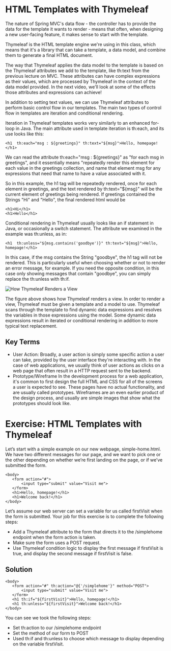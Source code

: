 # HTML Templates with Thymeleaf

The nature of Spring MVC's data flow - the controller has to provide the data for the template it wants to render - means that often, 
when designing a new user-facing feature, it makes sense to start with the template.

Thymeleaf is the HTML template engine we're using in this class, which means that it's a library that can take a template, a data model,
and combine them to generate a final HTML document.

The way that Thymeleaf applies the data model to the template is based on the Thymeleaf attributes we add to the template, like th:text 
from the previous lecture on MVC. These attributes can have complex expressions as their values, which are processed by Thymeleaf in the 
context of the data model provided. In the next video, we'll look at some of the effects those attributes and expressions can achieve!

In addition to setting text values, we can use Thymeleaf attributes to perform basic control flow in our templates. The main two types of 
control flow in templates are iteration and conditional rendering.

Iteration in Thymeleaf templates works very similarly to an enhanced for-loop in Java. The main attribute used in template iteration is th:each, 
and its use looks like this:
```
<h1  th:each="msg : ${greetings}" th:text="${msg}">Hello, homepage!</h1>
```
We can read the attribute th:each="msg : ${greetings}" as "for each msg in greetings", and it essentially means "repeatedly render this element 
for each value in the greetings collection, and name that element msg for any expressions that need that name to have a value associated with it.

So in this example, the h1 tag will be repeatedly rendered, once for each element in greetings, and the text rendered by th:text="${msg}" will be 
the current element of greetings being rendered. If greetings contained the Strings "Hi" and "Hello", the final rendered html would be
```
<h1>Hi</h1>
<h1>Hello</h1>
```

Conditional rendering in Thymeleaf usually looks like an if statement in Java, or occasionally a switch statement. The attribute we examined in the 
example was th:unless, as in:
```
<h1  th:unless="${msg.contains('goodbye')}" th:text="${msg}">Hello, homepage!</h1>
```
In this case, if the msg contains the String "goodbye", the h1 tag will not be rendered. This is particularly useful when choosing whether or not to 
render an error message, for example. If you need the opposite condition, in this case only showing messages that contain "goodbye", you can simply 
replace the th:unless with th:if.

![How Thymeleaf Renders a View](https://video.udacity-data.com/topher/2020/July/5f247177_l3-32-html-templates-with-thymeleaf-1/l3-32-html-templates-with-thymeleaf-1.png)

The figure above shows how Thymeleaf renders a view. In order to render a view, Thymeleaf must be given a template and a model to use. Thymeleaf scans 
through the template to find dynamic data expressions and resolves the variables in those expressions using the model. Some dynamic data expressions 
result in iterated or conditional rendering in addition to more typical text replacement.

## Key Terms
* User Action: Broadly, a user action is simply some specific action a user can take, provided by the user interface they're interacting with. In the case 
of web applications, we usually think of user actions as clicks on a web page that often result in a HTTP request sent to the backend.
* Prototype/Wireframe In the development process for a web application, it's common to first design the full HTML and CSS for all of the screens a user is 
expected to see. These pages have no actual functionality, and are usually called prototypes. Wireframes are an even earlier product of the design process, 
and usually are simple images that show what the prototypes should look like.

# Exercise: HTML Templates with Thymeleaf
Let’s start with a simple example on our new webpage, simple-home.html. We have two different messages for our page, and we want to pick one or the other depending on whether we’re first landing on the page, or if we’ve submitted the form.

```
<body>
   <form action="#">
       <input type="submit" value="Visit me">
   </form>
   <h1>Hello, homepage!</h1>
   <h1>Welcome back!</h1>
</body>
```

Let’s assume our web server can set a variable for us called firstVisit when the form is submitted. Your job for this exercise is to complete the following steps:

* Add a Thymeleaf attribute to the form that directs it to the /simplehome endpoint when the form action is taken.
* Make sure the form uses a POST request.
* Use Thymeleaf condition logic to display the first message if firstVisit is true, and display the second message if firstVisit is false.

## Solution
```
<body>
   <form action="#" th:action="@{'/simplehome'}" method="POST">
       <input type="submit" value="Visit me">
   </form>
   <h1 th:if="${firstVisit}">Hello, homepage!</h1>
   <h1 th:unless="${firstVisit}">Welcome back!</h1>
</body>
```

You can see we took the following steps:

* Set th:action to our /simplehome endpoint
* Set the method of our form to POST
* Used th:if and th:unless to choose which message to display depending on the variable firstVisit.
